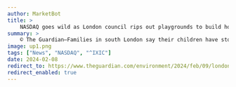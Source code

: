 ```yaml
---
author: MarketBot
title: >
    NASDAQ goes wild as London council rips out playgrounds to build houses
summary: >
    © The Guardian—Families in south London say their children have stopped playing outside after communal spaces and playgrounds were ripped out to make room for new homes and then left boarded up when Southwark council ran out of money.
image: up1.png
tags: ["News", "NASDAQ", "^IXIC"]
date: 2024-02-08
redirect_to: https://www.theguardian.com/environment/2024/feb/09/london-council-rips-out-playgrounds-then-runs-out-of-cash-southwark
redirect_enabled: true
---
```

